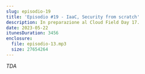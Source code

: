 ```yaml
---
slug: episodio-19
title: 'Episodio #19 - IaaC, Security from scratch'
description: In preparazione al Cloud Field Day 17.
date: 2023-05-22
itunesDuration: 3456
enclosure:
  file: episodio-13.mp3
  size: 27654264
---
```


_TDA_

